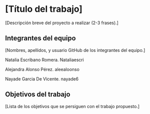 # [Título del trabajo]

[Descripción breve del proyecto a realizar (2-3 frases).]

## Integrantes del equipo

[Nombres, apellidos, y usuario GitHub de los integrantes del equipo.]

Natalia Escribano Romera. Nataliaescri

Alejandra Alonso Pérez. aleealoonso

Nayade Garcia De Vicente. nayade6


## Objetivos del trabajo

[Lista de los objetivos que se persiguen con el trabajo propuesto.]
